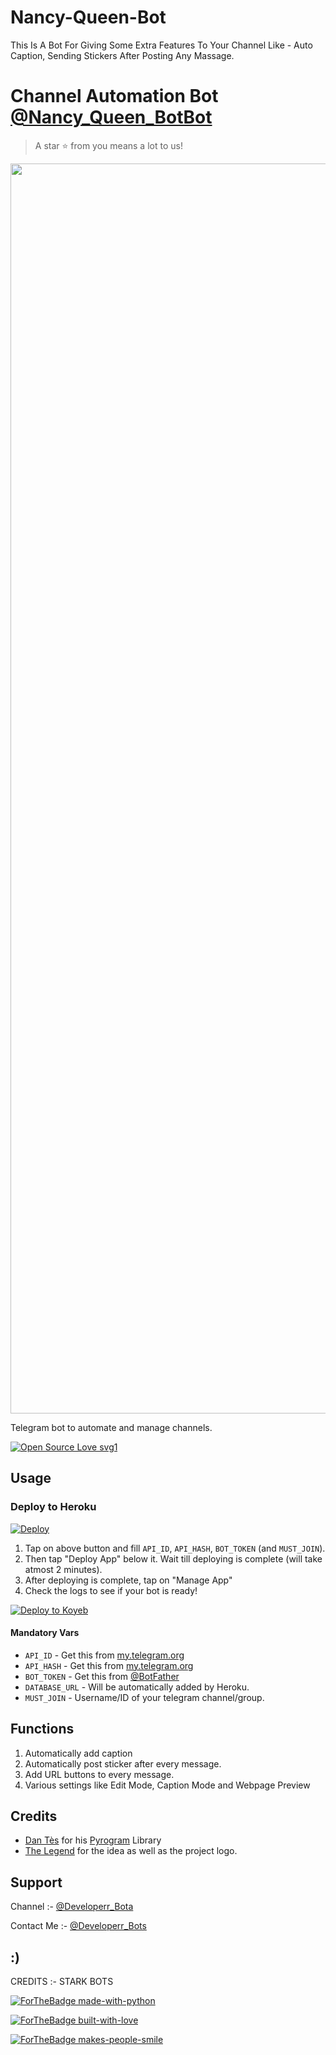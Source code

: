 # Nancy-Queen-Bot
This Is A Bot For Giving Some Extra Features To Your Channel Like - Auto Caption, Sending Stickers After Posting Any Massage.

# Channel Automation Bot [@Nancy_Queen_BotBot](https://t.me/Nancy_Queen_BotBot)

> A star ⭐ from you means a lot to us!

<p align="center"><a href="https://github.com/SohanRaz/Nancy-Queen-Bot"><img src="https://telegra.ph/file/25ed000941afb6d0561a1.jpg" width="2000"></a></p>

Telegram bot to automate and manage channels.

[![Open Source Love svg1](https://badges.frapsoft.com/os/v1/open-source.svg?v=103)](https://github.com/ellerbrock/open-source-badges/)

## Usage

### Deploy to Heroku

[![Deploy](https://www.herokucdn.com/deploy/button.svg)](https://heroku.com/deploy?template=https://github.com/sohanraz/nancy-queen-Bot)

1. Tap on above button and fill `API_ID`, `API_HASH`, `BOT_TOKEN` (and `MUST_JOIN`).
2. Then tap "Deploy App" below it. Wait till deploying is complete (will take atmost 2 minutes).
3. After deploying is complete, tap on "Manage App"
4. Check the logs to see if your bot is ready!

[![Deploy to Koyeb](https://www.koyeb.com/static/images/deploy/button.svg)](https://app.koyeb.com/deploy?name=ruby&repository=Deshamoolam%2FCinemabasar&branch=New-features&privileged=true&instance_type=free&instances_min=0&env%5BADMINS%5D=1739381637&env%5BAPI_HASH%5D=510c3009ea589830a89e045bf8aae656&env%5BAPI_ID%5D=28643132&env%5BAUTH_CHANNEL%5D=-1001686248359&env%5BBOT_TOKEN%5D=6047811504%3AAAHxVHsbOM5pmIRHA7jmif-M0A08_smFrNo&env%5BCHANNELS%5D=-1001554078987+-1001614813746&env%5BCOLLECTION_NAME%5D=Cinemabasar&env%5BDATABASE_NAME%5D=hil&env%5BDATABASE_URI%5D=mongodb%2Bsrv%3A%2F%2FAk%3Ahil%40cluster0.e47vcbl.mongodb.net%2F%3FretryWrites%3Dtrue%26w%3Dmajority&env%5BDELETE_CHANNELS%5D=-1001587592541&env%5BLOG_CHANNEL%5D=-1001520240117&env%5BPORT%5D=8000&env%5BREQST_CHANNEL_ID%5D=-1001732179897&env%5BSUPPORT_CHAT_ID%5D=-1001756463929&env%5BUSE_CAPTION_FILTER%5D=True) 


#### Mandatory Vars

- `API_ID` - Get this from [my.telegram.org](https://my.telegram.org/auth)
- `API_HASH` - Get this from [my.telegram.org](https://my.telegram.org/auth)
- `BOT_TOKEN` - Get this from [@BotFather](https://t.me/BotFather)
- `DATABASE_URL` - Will be automatically added by Heroku.
- `MUST_JOIN` - Username/ID of your telegram channel/group.

## Functions

1) Automatically add caption
2) Automatically post sticker after every message.
3) Add URL buttons to every message.
4) Various settings like Edit Mode, Caption Mode and Webpage Preview


## Credits

- [Dan Tès](https://github.com/delivrance) for his [Pyrogram](https://docs.pyrogram.org) Library
- [The Legend](https://github.com/thelegend-16) for the idea as well as the project logo.

## Support

Channel :- [@Developerr_Bota](https://t.me/Developerr_Bots)

Contact Me :- [@Developerr_Bots](https://t.me/Developerr_bots_support)

## :)
CREDITS :- STARK BOTS

[![ForTheBadge made-with-python](http://ForTheBadge.com/images/badges/made-with-python.svg)](https://www.python.org/)

[![ForTheBadge built-with-love](http://ForTheBadge.com/images/badges/built-with-love.svg)](https://github.com/Sohanraz/nancy-queen-Bot)

[![ForTheBadge makes-people-smile](http://ForTheBadge.com/images/badges/makes-people-smile.svg)](https://github.com/Sohanraz/nancy-queen-Bot)



